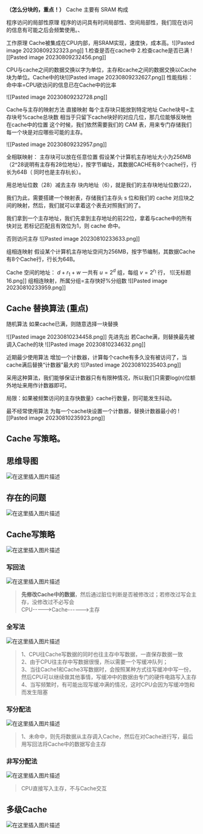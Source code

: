 **（怎么分块的，重点！）**
Cache 主要有 SRAM 构成

程序访问的局部性原理
程序的访问具有时间局部性、空间局部性，我们现在访问的信息有可能之后会频繁使用。、

工作原理
Cache被集成在CPU内部，用SRAM实现，速度快，成本高。![[Pasted image 20230809232323.png]]
1.检查是否在cache中
2.检查cache是否已满
![[Pasted image 20230809232456.png]]

CPU与cache之间的数据交换以字为单位，主存和cache之间的数据交换以Cache块为单位。Cache中的块![[Pasted image 20230809232627.png]]
性能指标：
命中率=CPU欲访问的信息已在Cache中的比率

![[Pasted image 20230809232728.png]]


Cache与主存的映射方法
直接映射
每个主存块只能放到特定地址
Cache块号=主存块号%cache总块数
相当于只留下cache块好的对应几位，那几位能够反映他在cache中的位置
这个时候，我们依然需要我们的 CAM 表，用来专门存储我们每一个块是对应哪些可能的主存。

![[Pasted image 20230809232957.png]]

全相联映射：
主存块可以放在任意位置
假设某个计算机主存地址大小为256MB（2^28说明有主存有28位地址），按字节编址，其数据CACHE有8个cache行，行长为64B（ 同时也是主存杭长）。

用总地址位数（28）减去主存 块内地址（6），就是我们的主存块地址位数(22)，

我们为此，需要搭建一个映射表，存储我们主存头 s 位和我们的 cache 对应块之间的映射，然后，我们就可以拿着这个表去对照我们的了。

我们拿到一个主存地址，我们先拿到主存地址的前22位，拿着与cache中的所有快对比
若标记匹配且有效位为1，则 cache 命中。

否则访问主存
![[Pasted image 20230810233633.png]]

组相连映射
假设某个计算机主存地址空间为256MB，按字节编制，其数据Cache有8个Cache行，行长为64B。

Cache 空间的地址： $d+r_{1}+w$
一共有 $u=2^d$ 组，每组 $v=2^{r_{1}}$ 行，
![[无标题 16.png]]
组相连映射，所属分组=主存快好%分组数
![[Pasted image 20230810233959.png]]


## Cache 替换算法 (重点)
随机算法
如果cache已满，则随意选择一块替换

![[Pasted image 20230810234458.png]]
先进先出
若Cache满，则替换最先被调入Cache的块
![[Pasted image 20230810234632.png]]

近期最少使用算法
增加一个计数器，计算每个cache有多久没有被访问了，当cache满后替换“计数器”最大的
![[Pasted image 20230810235403.png]]

采用这种算法，我们能够保证计数器只有有限种情况，所以我们只需要log(n)位额外地址来用作计数器即可。

局限：如果被频繁访问的主存快数量》cache行数量，则可能发生抖动。

最不经常使用算法
为每一个cache块设置一个计数器，替换计数器最小的
![[Pasted image 20230810235923.png]]



## Cache 写策略。
## 思维导图

![在这里插入图片描述](https://img-blog.csdnimg.cn/20201015223402749.png?x-oss-process=image/watermark,type_ZmFuZ3poZW5naGVpdGk,shadow_10,text_aHR0cHM6Ly9ibG9nLmNzZG4ubmV0L3FxXzQxNTg3NzQw,size_16,color_FFFFFF,t_70#pic_center)

## 存在的问题

![在这里插入图片描述](https://img-blog.csdnimg.cn/20201015221656906.png#pic_center)

## Cache写策略

![在这里插入图片描述](https://img-blog.csdnimg.cn/20201015221723534.png?x-oss-process=image/watermark,type_ZmFuZ3poZW5naGVpdGk,shadow_10,text_aHR0cHM6Ly9ibG9nLmNzZG4ubmV0L3FxXzQxNTg3NzQw,size_16,color_FFFFFF,t_70#pic_center)

### 写回法

![在这里插入图片描述](https://img-blog.csdnimg.cn/20201015221907779.png?x-oss-process=image/watermark,type_ZmFuZ3poZW5naGVpdGk,shadow_10,text_aHR0cHM6Ly9ibG9nLmNzZG4ubmV0L3FxXzQxNTg3NzQw,size_16,color_FFFFFF,t_70#pic_center)

> **先修改Cache中的数据**，然后通过脏位判断是否被修改过；若修改过写会主存，没修改过不必写会  
> CPU----->Cache------>主存

### 全写法

![在这里插入图片描述](https://img-blog.csdnimg.cn/20201015222619165.png?x-oss-process=image/watermark,type_ZmFuZ3poZW5naGVpdGk,shadow_10,text_aHR0cHM6Ly9ibG9nLmNzZG4ubmV0L3FxXzQxNTg3NzQw,size_16,color_FFFFFF,t_70#pic_center)

> 1、CPU往Cache写数据的同时也往主存中写数据，一直保存数据一致  
> 2、由于CPU往主存中写数据很慢，所以需要一个写缓冲队列；  
> 3、当往Cache1和Cache3写数据时，会按照某种方式往写缓冲中写一份，然后CPU可以继续做其他事情，写缓冲中的数据由专门的硬件电路写入主存  
> 4、当写频繁时，有可能出现写缓冲满的情况，这时CPU会因为写缓冲饱和而发生阻塞

### 写分配法

![在这里插入图片描述](https://img-blog.csdnimg.cn/20201015223023322.png?x-oss-process=image/watermark,type_ZmFuZ3poZW5naGVpdGk,shadow_10,text_aHR0cHM6Ly9ibG9nLmNzZG4ubmV0L3FxXzQxNTg3NzQw,size_16,color_FFFFFF,t_70#pic_center)

> 1、未命中，则先将数据从主存调入Cache，然后在对Cache进行写，最后用写回法将Cache中的数据写会主存

### 非写分配法

![在这里插入图片描述](https://img-blog.csdnimg.cn/20201015223207534.png?x-oss-process=image/watermark,type_ZmFuZ3poZW5naGVpdGk,shadow_10,text_aHR0cHM6Ly9ibG9nLmNzZG4ubmV0L3FxXzQxNTg3NzQw,size_16,color_FFFFFF,t_70#pic_center)

> CPU直接写入主存，不与Cache交互

## 多级Cache

![在这里插入图片描述](https://img-blog.csdnimg.cn/20201015223350427.png?x-oss-process=image/watermark,type_ZmFuZ3poZW5naGVpdGk,shadow_10,text_aHR0cHM6Ly9ibG9nLmNzZG4ubmV0L3FxXzQxNTg3NzQw,size_16,color_FFFFFF,t_70#pic_center)